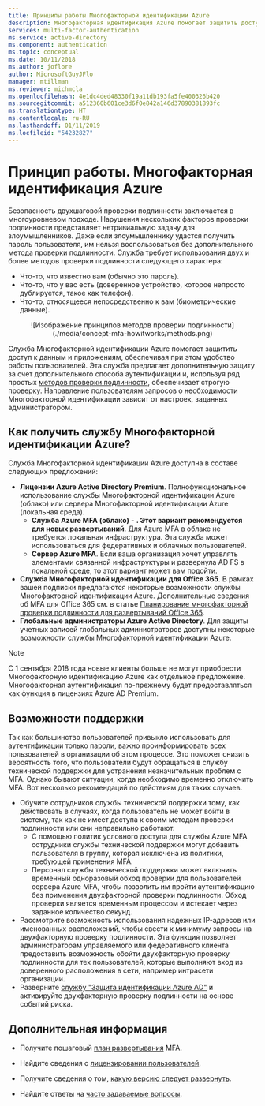 ```yaml
---
title: Принципы работы Многофакторной идентификации Azure
description: Многофакторная идентификация Azure помогает защитить доступ к данным и приложениям, при этом не усложняя процесс входа пользователя в систему.
services: multi-factor-authentication
ms.service: active-directory
ms.component: authentication
ms.topic: conceptual
ms.date: 10/11/2018
ms.author: joflore
author: MicrosoftGuyJFlo
manager: mtillman
ms.reviewer: michmcla
ms.openlocfilehash: 4e1dc4ded48330f19a11db193fa5fe400326b420
ms.sourcegitcommit: a512360b601ce3d6f0e842a146d37890381893fc
ms.translationtype: HT
ms.contentlocale: ru-RU
ms.lasthandoff: 01/11/2019
ms.locfileid: "54232827"
---
```

# <a name="how-it-works-azure-multi-factor-authentication"></a>Принцип работы. Многофакторная идентификация Azure

Безопасность двухшаговой проверки подлинности заключается в многоуровневом подходе. Нарушения нескольких факторов проверки подлинности представляет нетривиальную задачу для злоумышленников. Даже если злоумышленнику удастся получить пароль пользователя, им нельзя воспользоваться без дополнительного метода проверки подлинности. Служба требует использования двух и более методов проверки подлинности следующего характера:

* Что-то, что известно вам (обычно это пароль).
* Что-то, что у вас есть (доверенное устройство, которое непросто дублируется, такое как телефон).
* Что-то, относящееся непосредственно к вам (биометрические данные).

<center>![Изображение принципов методов проверки подлинности](./media/concept-mfa-howitworks/methods.png)</center>

Служба Многофакторной идентификации Azure помогает защитить доступ к данным и приложениям, обеспечивая при этом удобство работы пользователей. Эта служба предлагает дополнительную защиту за счет дополнительного способа аутентификации и, используя ряд простых [методов проверки подлинности](concept-authentication-methods.md), обеспечивает строгую проверку. Направление пользователям запросов о необходимости Многофакторной идентификации зависит от настроек, заданных администратором.

## <a name="how-to-get-multi-factor-authentication"></a>Как получить службу Многофакторной идентификации Azure?

Служба Многофакторной идентификации Azure доступна в составе следующих предложений:

* **Лицензии Azure Active Directory Premium**. Полнофункциональное использование службы Многофакторной идентификации Azure (облако) или сервера Многофакторной идентификации Azure (локальная среда).
   * **Служба Azure MFA (облако)** - **. Этот вариант рекомендуется для новых развертываний**. Для Azure MFA в облаке не требуется локальная инфраструктура. Эта служба может использоваться для федеративных и облачных пользователей.
   * **Сервер Azure MFA**. Если ваша организация хочет управлять элементами связанной инфраструктуры и развернула AD FS в локальной среде, то этот вариант может вам подойти.
* **Служба Многофакторной идентификации для Office 365**. В рамках вашей подписки предлагаются некоторые возможности службы Многофакторной идентификации Azure. Дополнительные сведения об MFA для Office 365 см. в статье [Планирование многофакторной проверки подлинности для развертываний Office 365](https://support.office.com/article/plan-for-multi-factor-authentication-for-office-365-deployments-043807b2-21db-4d5c-b430-c8a6dee0e6ba).
* **Глобальные администраторы Azure Active Directory**. Для защиты учетных записей глобальных администраторов доступны некоторые возможности службы Многофакторной идентификации Azure.

> [!NOTE]
> С 1 сентября 2018 года новые клиенты больше не могут приобрести Многофакторную идентификацию Azure как отдельное предложение. Многофакторная аутентификация по-прежнему будет предоставляться как функция в лицензиях Azure AD Premium.

## <a name="supportability"></a>Возможности поддержки

Так как большинство пользователей привыкло использовать для аутентификации только пароли, важно проинформировать всех пользователей в организации об этом процессе. Это поможет снизить вероятность того, что пользователи будут обращаться в службу технической поддержки для устранения незначительных проблем с MFA. Однако бывают ситуации, когда необходимо временно отключить MFA. Вот несколько рекомендаций по действиям для таких случаев.

* Обучите сотрудников службы технической поддержки тому, как действовать в случаях, когда пользователь не может войти в систему, так как не имеет доступа к своим методам проверки подлинности или они неправильно работают.
   * С помощью политик условного доступа для службы Azure MFA сотрудники службы технической поддержки могут добавить пользователя в группу, которая исключена из политики, требующей применения MFA.
   * Персонал службы технической поддержки может включить временный одноразовый обход проверки для пользователей сервера Azure MFA, чтобы позволить им пройти аутентификацию без применения двухфакторной проверки подлинности. Обход проверки является временным процессом и истекает через заданное количество секунд.   
* Рассмотрите возможность использования надежных IP-адресов или именованных расположений, чтобы свести к минимуму запросы на двухфакторную проверку подлинности. Эта функция позволяет администраторам управляемого или федеративного клиента предоставить возможность обойти двухфакторную проверку подлинности для тех пользователей, которые выполняют вход из доверенного расположения в сети, например интрасети организации.
* Разверните [службу "Защита идентификации Azure AD"](../active-directory-identityprotection.md) и активируйте двухфакторную проверку подлинности на основе событий риска.

## <a name="next-steps"></a>Дополнительная информация

- Получите пошаговый [план развертывания](https://aka.ms/MFADeploymentPlan) MFA.

- Найдите сведения о [лицензировании пользователей](concept-mfa-licensing.md).

- Получите сведения о том, [какую версию следует развернуть](concept-mfa-whichversion.md).

- Найдите ответы на [часто задаваемые вопросы](multi-factor-authentication-faq.md).
